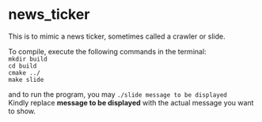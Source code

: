 # news_ticker

This is to mimic a news ticker, sometimes called a crawler or slide.

To compile, execute the following commands in the terminal:  
 `mkdir build`  
 `cd build`  
 `cmake ../`  
 `make slide`  
  
and to run the program, you may `./slide message to be displayed`  
Kindly replace __message to be displayed__ with  the actual message you want to show.
